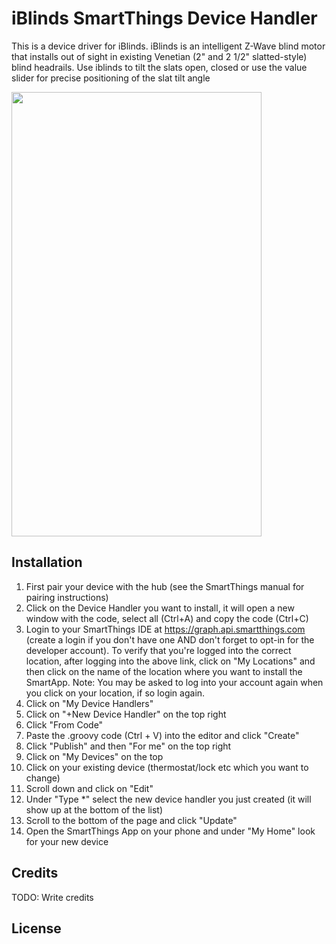 # iBlinds SmartThings Device Handler

This is a device driver for iBlinds.  iBlinds is an intelligent Z-Wave blind motor that installs out of sight in existing Venetian (2" and 2 1/2" slatted-style) blind headrails. Use iblinds to tilt the slats open, closed or use the value slider for precise positioning of the slat tilt angle

<img src="http://myiblinds.com/icons/Screenshot_Android.png" width="400" height="711" />

## Installation

1. First pair your device with the hub (see the SmartThings manual for pairing instructions)
2. Click on the Device Handler you want to install, it will open a new window with the code, select all (Ctrl+A) and copy the code (Ctrl+C)
3. Login to your SmartThings IDE at https://graph.api.smartthings.com (create a login if you don't have one AND don't forget to opt-in for the developer account). To verify that you're logged into the correct location, after logging into the above link, click on "My Locations" and then click on the name of the location where you want to install the SmartApp. Note: You may be asked to log into your account again when you click on your location, if so login again.
4. Click on "My Device Handlers"
5. Click on "+New Device Handler" on the top right 
6. Click "From Code"
7. Paste the .groovy code (Ctrl + V) into the editor and click "Create"
8. Click "Publish" and then "For me" on the top right 
9. Click on "My Devices" on the top
10. Click on your existing device (thermostat/lock etc which you want to change) 
11. Scroll down and click on "Edit"
12. Under "Type *" select the new device handler you just created (it will show up at the bottom of the list)
13. Scroll to the bottom of the page and click "Update"
14. Open the SmartThings App on your phone and under "My Home" look for your new device


## Credits

TODO: Write credits

## License


